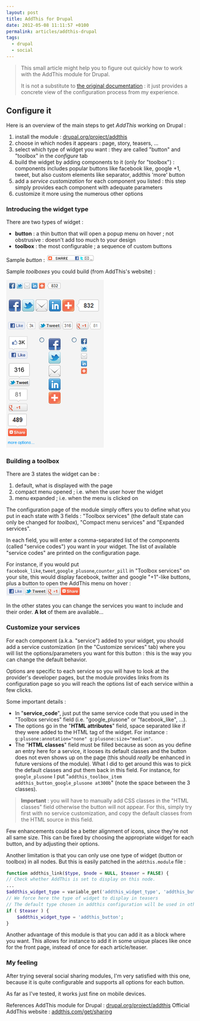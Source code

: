 ```yaml
---
layout: post
title: AddThis for Drupal
date: 2012-05-08 11:11:57 +0100
permalink: articles/addthis-drupal
tags:
  - drupal
  - social
---
```

> This small article might help you to figure out quickly how to work with the AddThis module for Drupal.
>
> It is not a substitute to [the original documentation](http://drupal.org/node/418356) : it just provides a concrete view of the configuration process from my experience.

## Configure it

Here is an overview of the main steps to get *AddThis* working on Drupal :

1. install the module : [drupal.org/project/addthis](http://drupal.org/project/addthis)
2. choose in which nodes it appears : page, story, teasers, ...
3. select which type of widget you want : they are called "button" and "toolbox" in the *configure* tab
4. build the widget by adding components to it (only for "toolbox") : components includes popular buttons like facebook like, google +1, tweet, but also custom elements like separator, addthis 'more' button
5. add a *service customization* for each component you listed : this step simply provides each component with adequate parameters
6. customize it more using the numerous other options

### Introducing the widget type

There are two types of widget :

- **button** : a thin button that will open a popup menu on hover ; not obstrusive : doesn't add too much to your design
- **toolbox** : the most configurable ; a sequence of custom buttons

Sample *button* : ![AddThis : sample button](/assets/blog/addthis-button-sample.png)

Sample *toolboxes* you could build (from AddThis's website) :

![AddThis : sample toolboxes](/assets/blog/addthis-toolbox-sample.png)

### Building a toolbox

There are 3 states the widget can be :

1. default, what is displayed with the page
2. compact menu opened ; i.e. when the user hover the widget
3. menu expanded ; i.e. when the menu is clicked on

The configuration page of the module simply offers you to define what you put in each state with 3 fields : "Toolbox services" (the default state can only be changed for *toolbox*), "Compact menu services" and "Expanded services".

In each field, you will enter a comma-separated list of the components (called "service codes") you want in your widget. The list of available "service codes" are printed on the configuration page.

For instance, if you would put `facebook_like`,`tweet`,`google_plusone`,`counter_pill` in "Toolbox services" on your site, this would display facebook, twitter and google "+1"-like buttons, plus a button to open the AddThis menu on hover : ![AddThis : nicobo's sample toolbox](/assets/blog/addthis-toolbox-services.png)

In the other states you can change the services you want to include and their order. **A lot** of them are available...

### Customize your services

For each component (a.k.a. "service") added to your widget, you should add a service customization (in the "Customize services" tab) where you will list the options/parameters you want for this button : this is the way you can change the default behavior.

Options are specific to each service so you will have to look at the provider's developer pages, but the module provides links from its configuration page so you will reach the options list of each service within a few clicks.

Some important details :

- In "**service_code**", just put the same service code that you used in the "Toolbox services" field (i.e. "google_plusone" or "facebook_like", ...).
- The options go in the "**HTML attributes**" field, space separated like if they were added to the HTML tag of the widget. For instance : `g:plusone:annotation="none" g:plusone:size="medium"`.
- The "**HTML classes**" field must be filled because as soon as you define an entry here for a service, it looses its default classes and the button does not even shows up on the page (this should *really* be enhanced in future versions of the module). What I did to get around this was to pick the default classes and put them back in this field. For instance, for `google_plusone` I put "`addthis_toolbox_item addthis_button_google_plusone at300b`" (note the space between the 3 classes).

> **Important** : you will have to manually add CSS classes in the "HTML classes" field otherwise the button will not appear. For this, simply try first with no service customization, and copy the default classes from the HTML source in this field.

Few enhancements could be a better alignment of icons, since they're not all same size. This can be fixed by choosing the appropriate widget for each button, and by adjusting their options.

Another limitation is that you can only use one type of widget (button or toolbox) in all nodes. But this is easily patched in the `addthis.module` file :

```php
function addthis_link($type, $node = NULL, $teaser = FALSE) {
// Check whether AddThis is set to display on this node.
...
$addthis_widget_type = variable_get('addthis_widget_type', 'addthis_button');
// We force here the type of widget to display in teasers
// The default type chosen in addthis configuration will be used in other nodes (pages)
if ( $teaser ) {
    $addthis_widget_type = 'addthis_button';
}
```

Another advantage of this module is that you can add it as a block where you want. This allows for instance to add it in some unique places like once for the front page, instead of once for each article/teaser.

### My feeling

After trying several social sharing modules, I'm very satisfied with this one, because it is quite configurable and supports all options for each button.

As far as I've tested, it works just fine on mobile devices.

References
AddThis module for Drupal : [drupal.org/project/addthis](http://drupal.org/project/addthis)
Official AddThis website : [addthis.com/get/sharing](https://www.addthis.com/get/sharing)

